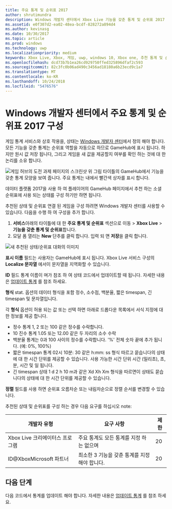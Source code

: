 ```yaml
---
title: 주요 통계 및 순위표 2017
author: shrutimundra
description: Windows 개발자 센터에서 Xbox Live 기능을 갖춘 통계 및 순위표 2017 구성 하는 방법을 알아봅니다
ms.assetid: e0f307d2-ea02-48ea-bcdf-828272a894d4
ms.author: kevinasg
ms.date: 10/30/2017
ms.topic: article
ms.prod: windows
ms.technology: uwp
ms.localizationpriority: medium
keywords: Xbox Live, Xbox, 게임, uwp, windows 10, Xbox one, 추천 통계 및 순위표, 순위표, 통계 2017, Windows 개발자 센터
ms.openlocfilehash: dcd73b7b1ea26cd929750ffed325896dfaf2c593
ms.sourcegitcommit: 82c3fc0b06ad490c3456ad18180a6b23ecd9c1a7
ms.translationtype: MT
ms.contentlocale: ko-KR
ms.lasthandoff: 10/24/2018
ms.locfileid: "5476576"
---
```

# <a name="configuring-featured-stats-and-leaderboards-2017-on-windows-dev-center"></a>Windows 개발자 센터에서 주요 통계 및 순위표 2017 구성

게임 통계 서비스와 상호 작용을, 상태는 [Windows 개발자 센터](https://developer.microsoft.com/dashboard)에서 정의 해야 합니다. 모든 기능을 갖춘 통계는 순위표 역할을 자동으로 하므로 GameHub에 표시 됩니다. 하지만 원시 값 저장 됩니다, 그리고 게임을 새 값을 제공할지 여부를 확인 하는 것에 대 한 논리를 소유 합니다.

![게임 허브의 도전 과제 페이지의 스크린샷](../../images/dev-center/featured-stats-and-leaderboards/featured-stats-and-leaderboards-2.png) 위 그림 타이틀의 GameHub에서 기능을 갖춘 통계 모양을 보여 줍니다. 주요 통계는 내에서 빨간색 상자를 표시 합니다.

데이터 플랫폼 2017을 사용 하 여 플레이어의 GameHub 페이지에서 추천 하는 소셜 순위표에 사용 되는 상태를 구성 하기만 하면 됩니다.

추천된 상태 및 순위표 연결 된 게임을 구성 하려면 Windows 개발자 센터를 사용할 수 있습니다. 다음을 수행 하 여 구성을 추가 합니다.

1. **서비스**아래의 타이틀에 대 한 **주요 통계 및 순위표** 섹션으로 이동 > **Xbox Live** > **기능을 갖춘 통계 및 순위표**합니다.
2. 모달 폼 열리는 **New** 단추를 클릭 합니다. 입력 되 면 **저장**을 클릭 합니다.

![새 추천된 상태/순위표 대화의 이미지](../../images/dev-center/featured-stats-and-leaderboards/featured-stats.png)

**표시 이름** 필드는 사용자는 GameHub에 표시 됩니다. Xbox Live 서비스 구성의 **Localize 문자열** 에서이 문자열을 지역화할 수 있습니다.

**ID** 필드 통계 이름이 며가 참조 하 여 상태 코드에서 업데이트할 때 됩니다. 자세한 내용은 [업데이트 통계](../../leaderboards-and-stats-2017/player-stats-updating.md) 를 참조 하세요.

**형식** stat. 옵션의 데이터 형식을 포함 정수, 소수점, 백분율, 짧은 timespan, 긴 timespan 및 문자열입니다.

각 **형식** 옵션이 허용 되는 값 또는 선택 하면 아래로 드롭다운 목록에서 서식 지정에 대 한 정보를 제공 합니다.

* 정수 통계 1, 2 또는 100 같은 정수를 수락합니다.
* 10 진수 통계 1.05 또는 12.00 같은 두 자리의 소수 수락
* 백분율 통계는 0과 100 사이의 정수를 수락합니다. '%' 전체 숫자 끝에 추가 됩니다. (예: 0%, 100%)
* 짧은 timespan 통계 02시 10분: 30 같은 h:mm: ss 형식 따르고 묻습니다의 상태에 대 한 시간 단위를 제공할 수 있습니다.   사용 가능한 시간 단위 시간 (밀리초), 초, 분, 시간 및 일 됩니다.
* 긴 timespan 상태 1 d 2 h 10 m과 같은 Xd Xh Xm 형식을 따르면이 상태도 묻습니다의 상태에 대 한 시간 단위를 제공할 수 있습니다.

**정렬** 필드를 사용 하면 순위표 오름차순 또는 내림차순으로 정렬 순서를 변경할 수 있습니다.

추천된 상태 및 순위표를 구성 하는 경우 다음 요구를 하십시오 note:

| 개발자 유형 | 요구 사항 | 제한 |
|----------------|-------------|-------|
| Xbox Live 크리에이터스 프로그램 | 주요 통계도 모든 통계를 지정 하는 없으며 | 20 |
| ID@XboxMicrosoft 파트너 | 최소한 3 기능을 갖춘 통계를 지정 해야 합니다. | 20 |

## <a name="next-steps"></a>다음 단계

다음 코드에서 통계를 업데이트 해야 합니다.  자세한 내용은 [업데이트 통계](../../leaderboards-and-stats-2017/player-stats-updating.md) 를 참조 하세요.
